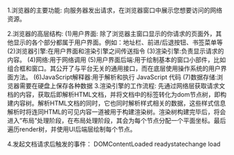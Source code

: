 1.浏览器的主要功能:
  向服务器发出请求，在浏览器窗口中展示您想要访问的网络资源。

2.浏览器的高层结构:
  (1)用户界面: 除了浏览器主窗口显示的你请求的页面外，其他显示的各个部分都属于用户界面。例如：地址栏、前进/后退按钮、书签菜单等
  (2)浏览器引擎:在用户界面和渲染引擎之间传送指令
  (3)渲染引擎:负责显示请求的内容。
  (4)网络:用于网络调用
  (5)用户界面后端:用于绘制基本的窗口小部件，比如组合框和窗口。其公开了与平台无关的通用接口，而在底层使用操作系统的用户界面方法。
  (6)JavaScript解释器:用于解析和执行 JavaScript 代码
  (7)数据存储:浏览器需要在硬盘上保存各种数据
3.渲染引擎的工作流程:
  先通过网络层获取请求文档的内容，获取后即解析HTML文档，并将文档中的标签转化为dom节点树，即构建内容树。解析HTML文档的同时，它也同时解析样式相关的数据，这些样式信息解析时将连同HTML的可见内容一道被用于构建渲染树。渲染树构建完毕后，将会进入”布局”处理阶段，在布局处理阶段，其会为每个节点分配一个平面坐标。最后遍历render树，并使用UI后端层绘制每个节点。

4.发起文档请求后触发的事件：
  DOMContentLoaded
  readystatechange
  load